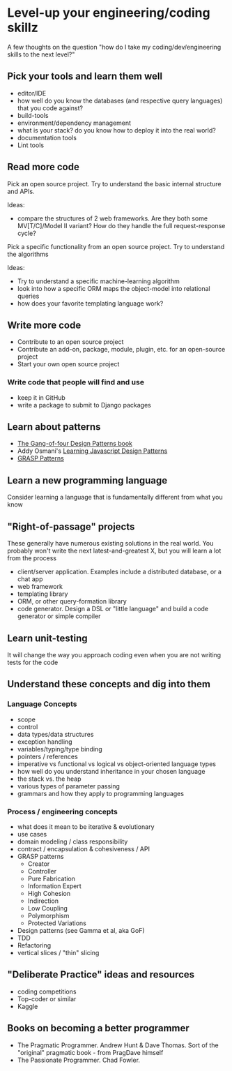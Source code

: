 # Level-up your engineering/coding skillz

A few thoughts on the question "how do I take my coding/dev/engineering skills to the next level?"

## Pick your tools and learn them well

 * editor/IDE
 * how well do you know the databases (and respective query languages) that you code against?
 * build-tools
 * environment/dependency management
 * what is your stack? do you know how to deploy it into the real world?
 * documentation tools
 * Lint tools

## Read more code

Pick an open source project. Try to understand the basic internal structure and APIs.

Ideas:

 * compare the structures of 2 web frameworks. Are they both some MV[T/C]/Model II variant? How do they handle the full request-response cycle? 

Pick a specific functionality from an open source project. Try to understand the algorithms

Ideas:

 * Try to understand a specific machine-learning algorithm
 * look into how a specific ORM maps the object-model into relational queries
 * how does your favorite templating language work?


## Write more code

 * Contribute to an open source project
 * Contribute an add-on, package, module, plugin, etc. for an open-source project
 * Start your own open source project

### Write code that people will find and use

 * keep it in GitHub
 * write a package to submit to Django packages

## Learn about patterns

 * [The Gang-of-four Design Patterns book](https://en.wikipedia.org/wiki/Design_Patterns)
 * Addy Osmani's [Learning Javascript Design Patterns](https://addyosmani.com/resources/essentialjsdesignpatterns/book/)
 * [GRASP Patterns](https://en.wikipedia.org/wiki/GRASP_(object-oriented_design))

## Learn a new programming language

Consider learning a language that is fundamentally different from what you know

## "Right-of-passage" projects

These generally have numerous existing solutions in the real world. You probably won't write the next latest-and-greatest X, but you will learn a lot from the process

 * client/server application. Examples include a distributed database, or a chat app
 * web framework
 * templating library
 * ORM, or other query-formation library
 * code generator. Design a DSL or "little language" and build a code generator or simple compiler

## Learn unit-testing

It will change the way you approach coding even when you are not writing tests for the code

## Understand these concepts and dig into them

### Language Concepts

 * scope
 * control
 * data types/data structures
 * exception handling
 * variables/typing/type binding
 * pointers / references
 * imperative vs functional vs logical vs object-oriented language types
 * how well do you understand inheritance in your chosen language
 * the stack vs. the heap
 * various types of parameter passing
 * grammars and how they apply to programming languages

### Process / engineering concepts

 * what does it mean to be iterative & evolutionary
 * use cases
 * domain modeling / class responsibility
 * contract / encapsulation & cohesiveness / API
 * GRASP patterns
   - Creator
   - Controller
   - Pure Fabrication
   - Information Expert
   - High Cohesion
   - Indirection
   - Low Coupling
   - Polymorphism
   - Protected Variations
 * Design patterns (see Gamma et al, aka GoF)
 * TDD
 * Refactoring
 * vertical slices / "thin" slicing

## "Deliberate Practice" ideas and resources

 * coding competitions
 * Top-coder or similar
 * Kaggle

## Books on becoming a better programmer

 * The Pragmatic Programmer. Andrew Hunt & Dave Thomas. Sort of the "original" pragmatic book - from PragDave himself
 * The Passionate Programmer. Chad Fowler.